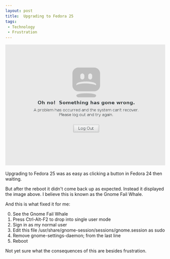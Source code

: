 ```yaml
---
layout: post
title:  Upgrading to Fedora 25
tags:
 - Technology
 - Frustration
---
```


![Gnome fail whale](/images/gnome-fail-whale.png "Gnome fail whale")

Upgrading to Fedora 25 was as easy as clicking a button in Fedora 24 then waiting.

But after the reboot it didn't come back up as expected. Instead it displayed the image above. I believe this is known as the Gnome Fail Whale.

And this is what fixed it for me:

0. See the Gnome Fail Whale
1. Press Ctrl-Alt-F2 to drop into single user mode
2. Sign in as my normal user
3. Edit this file /usr/share/gnome-session/sessions/gnome.session as sudo
4. Remove gnome-settings-daemon; from the last line
5. Reboot

Not yet sure what the consequences of this are besides frustration.

